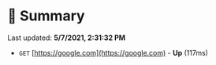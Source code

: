 # 📖 Summary
Last updated: **5/7/2021, 2:31:32 PM**

- `GET` [https://google.com](https://google.com) - **Up** (117ms)
